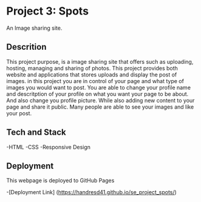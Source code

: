 # Project 3: Spots

An Image sharing site.

## Descrition

This project purpose, is a image sharing site that offers such as uploading, hosting, managing and sharing of photos. This project provides both website and applications that stores uploads and display the post of images. in this project you are in control of your page and what type of images you would want to post. You are able to change your profile name and descritption of your profile on what you want your page to be about. And also change you profile picture. While also adding new content to your page and share it public. Many people are able to see your images and like your post.

## Tech and Stack

-HTML
-CSS
-Responsive Design

## Deployment

This webpage is deployed to GitHub Pages

-[Deployment Link] (https://handresd41.github.io/se_project_spots/)
